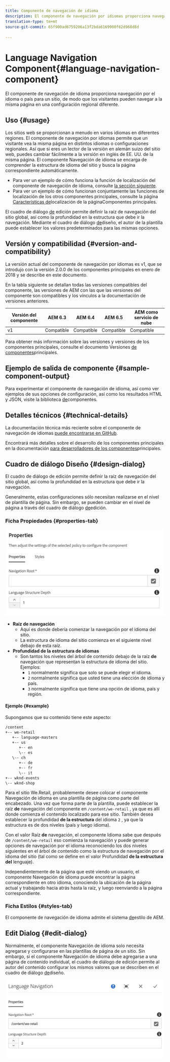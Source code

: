 ```yaml
---
title: Componente de navegación de idioma
description: El componente de navegación por idiomas proporciona navegación por el idioma o país para un sitio, de modo que los visitantes pueden navegar a la misma página en una configuración regional diferente.
translation-type: tm+mt
source-git-commit: 65f900ad6759206a13f2bda6169900f62d968d8d

---
```



# Language Navigation Component{#language-navigation-component}

El componente de navegación de idioma proporciona navegación por el idioma o país para un sitio, de modo que los visitantes pueden navegar a la misma página en una configuración regional diferente.

## Uso {#usage}

Los sitios web se proporcionan a menudo en varios idiomas en diferentes regiones. El componente de navegación por idiomas permite que un visitante vea la misma página en distintos idiomas o configuraciones regionales. Así que si eres un lector de la versión en alemán suizo del sitio web, puedes cambiar fácilmente a la versión en inglés de EE. UU. de la misma página. El componente Navegación de idioma se encarga de comprender la estructura de idioma del sitio y busca la página correspondiente automáticamente.

* Para ver un ejemplo de cómo funciona la función de localización del componente de navegación de idioma, consulte [la sección siguiente](#example).
* Para ver un ejemplo de cómo funcionan conjuntamente las funciones de localización de los otros componentes principales, consulte la página [Características de](localization.md)localización de la páginaComponentes principales.

El cuadro de diálogo [de](#edit-dialog) edición permite definir la raíz de navegación del sitio global, así como la profundidad en la estructura que debe ir la navegación. Mediante el cuadro de diálogo [de](#design-dialog)diseño, el autor de la plantilla puede establecer los valores predeterminados para las mismas opciones.

## Versión y compatibilidad {#version-and-compatibility}

La versión actual del componente de navegación por idiomas es v1, que se introdujo con la versión 2.0.0 de los componentes principales en enero de 2018 y se describe en este documento.

En la tabla siguiente se detallan todas las versiones compatibles del componente, las versiones de AEM con las que las versiones del componente son compatibles y los vínculos a la documentación de versiones anteriores.

| Versión del componente | AEM 6.3 | AEM 6.4 | AEM 6.5 | AEM como servicio de nube |
|--- |--- |--- |--- |---|
| v1 | Compatible | Compatible | Compatible | Compatible |

Para obtener más información sobre las versiones y versiones de los componentes principales, consulte el documento Versiones [de componentes](versions.md)principales.

## Ejemplo de salida de componente {#sample-component-output}

Para experimentar el componente de navegación de idioma, así como ver ejemplos de sus opciones de configuración, así como los resultados HTML y JSON, visite la biblioteca [de](https://adobe.com/go/aem_cmp_library_langnav)componentes.

## Detalles técnicos {#technical-details}

La documentación técnica más reciente sobre el componente de navegación de idiomas [puede encontrarse en GitHub](https://adobe.com/go/aem_cmp_tech_langnav_v1).

Encontrará más detalles sobre el desarrollo de los componentes principales en la documentación [para desarrolladores de los componentes](developing.md)principales.

## Cuadro de diálogo Diseño {#design-dialog}

El cuadro de diálogo de edición permite definir la raíz de navegación del sitio global, así como la profundidad en la estructura que debe ir la navegación.

Generalmente, estas configuraciones sólo necesitan realizarse en el nivel de plantilla de página. Sin embargo, se pueden cambiar en el nivel de página a través del cuadro de diálogo [de](#edit-dialog)edición.

### Ficha Propiedades {#properties-tab}

![](assets/screen_shot_2018-01-12at133642.png)

* **Raíz de navegación**
   * Aquí es donde debería comenzar la navegación por el idioma del sitio.
   * La estructura de idioma del sitio comienza en el siguiente nivel debajo de esta raíz.
* **Profundidad de la estructura de idiomas**
   * Son tantos los niveles del árbol de contenido debajo de la raíz **de** navegación que representan la estructura de idioma del sitio. Ejemplos:
      * `1` normalmente significa que solo se puede elegir el idioma.
      * `2` normalmente significa que usted tiene una elección de idioma y país.
      * `3` normalmente significa que tiene una opción de idioma, país y región.

#### Ejemplo {#example}

Supongamos que su contenido tiene este aspecto:

```
/content
+-- we-retail
   +-- language-masters
   +-- us
      +-- en
      \-- es
   \-- ch
      +-- de
      +-- fr
      \-- it
+-- wknd-events
\-- wknd-shop
```

Para el sitio We.Retail, probablemente desee colocar el componente Navegación de idioma en una plantilla de página como parte del encabezado. Una vez que forma parte de la plantilla, puede establecer la raíz **de** navegación del componente en `/content/we-retail` , ya que es allí donde comienza el contenido localizado para ese sitio. También desea establecer la profundidad **de la estructura** del idioma `2` , ya que la estructura es de dos niveles (país y luego idioma).

Con el valor Raíz **de** navegación, el componente Idioma sabe que después de `/content/we-retail` eso comienza la navegación y puede generar opciones de navegación por el idioma reconociendo los dos niveles siguientes en el árbol de contenido como la estructura de navegación por el idioma del sitio (tal como se define en el valor Profundidad **de la estructura del** lenguaje).

Independientemente de la página que esté viendo un usuario, el componente Navegación de idioma puede encontrar la página correspondiente en otro idioma, conociendo la ubicación de la página actual y trabajando hacia atrás hasta la raíz, y luego reenviando a la página correspondiente.

### Ficha Estilos {#styles-tab}

El componente de navegación de idioma admite el sistema [de](authoring.md#component-styling)estilo de AEM.

## Edit Dialog {#edit-dialog}

Normalmente, el componente Navegación de idioma solo necesita agregarse y configurarse en las plantillas de página de un sitio. Sin embargo, si el componente Navegación de idioma debe agregarse a una página de contenido individual, el cuadro de diálogo de edición permite al autor del contenido configurar los mismos valores que se describen en el cuadro de diálogo [de](#design-dialog)diseño.

![](assets/screen_shot_2018-01-12at133353.png)
